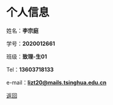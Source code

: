 # 个人信息

姓名：**李宗庭**

学号：**2020012661**

班级：**致理-生01**

Tel：**13603718133**

e-mail：**lizt20@mails.tsinghua.edu.cn**

[返回](README.md)
